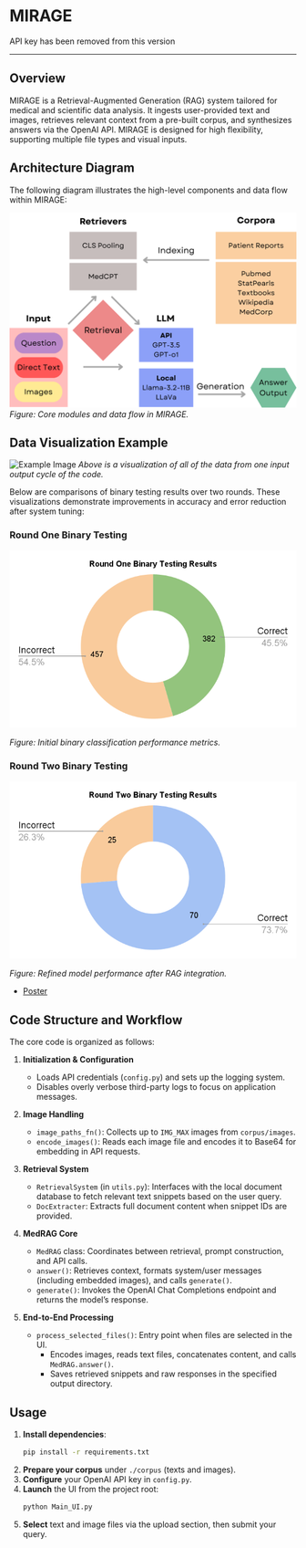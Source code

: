 # MIRAGE

API key has been removed from this version

---

## Overview
MIRAGE is a Retrieval-Augmented Generation (RAG) system tailored for medical and scientific data analysis. It ingests user-provided text and images, retrieves relevant context from a pre-built corpus, and synthesizes answers via the OpenAI API. MIRAGE is designed for high flexibility, supporting multiple file types and visual inputs.

## Architecture Diagram
The following diagram illustrates the high-level components and data flow within MIRAGE:

![System Architecture](./resources/Architecture.png)
*Figure: Core modules and data flow in MIRAGE.*

## Data Visualization Example

![Example Image](./resources/Figure_1.png)
*Above is a visualization of all of the data from one input output cycle of the code.*


Below are comparisons of binary testing results over two rounds. These visualizations demonstrate improvements in accuracy and error reduction after system tuning:

### Round One Binary Testing
![Round One Binary Testing Results](./resources/RoundOneBinaryTestingResults.png)

*Figure: Initial binary classification performance metrics.*

### Round Two Binary Testing
![Round Two Binary Testing Results](./resources/RoundTwoBinaryTestingResults.png)

*Figure: Refined model performance after RAG integration.*

- [Poster](./resources/0ad59c96-a234-4c10-8855-484b9e4eb8d7.pdf)

## Code Structure and Workflow
The core code is organized as follows:

1. **Initialization & Configuration**  
   - Loads API credentials (`config.py`) and sets up the logging system.
   - Disables overly verbose third-party logs to focus on application messages.

2. **Image Handling**  
   - `image_paths_fn()`: Collects up to `IMG_MAX` images from `corpus/images`.
   - `encode_images()`: Reads each image file and encodes it to Base64 for embedding in API requests.

3. **Retrieval System**  
   - `RetrievalSystem` (in `utils.py`): Interfaces with the local document database to fetch relevant text snippets based on the user query.
   - `DocExtracter`: Extracts full document content when snippet IDs are provided.

4. **MedRAG Core**  
   - `MedRAG` class: Coordinates between retrieval, prompt construction, and API calls.  
   - `answer()`: Retrieves context, formats system/user messages (including embedded images), and calls `generate()`.
   - `generate()`: Invokes the OpenAI Chat Completions endpoint and returns the model’s response.

5. **End-to-End Processing**  
   - `process_selected_files()`: Entry point when files are selected in the UI.  
     - Encodes images, reads text files, concatenates content, and calls `MedRAG.answer()`.
     - Saves retrieved snippets and raw responses in the specified output directory.

## Usage
1. **Install dependencies**:
   ```bash
   pip install -r requirements.txt
   ```
2. **Prepare your corpus** under `./corpus` (texts and images).
3. **Configure** your OpenAI API key in `config.py`.
4. **Launch** the UI from the project root:
   ```bash
   python Main_UI.py
   ```
5. **Select** text and image files via the upload section, then submit your query.


